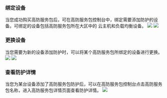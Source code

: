 ### 绑定设备
当您成功购买高防服务包后，可在高防服务包控制台中，绑定需要添加防护的设备。可绑定的设备包括高防服务包所在大区中的
云主机和负载均衡设备。
![](http://imgcache.tce.fsphere.cn/image/mccdn.qcloud.com/static/img/b9f090e5d1c91faaac79642647acf7e9/image.png)
![](https:http://imgcache.tce.fsphere.cn/image/mccdn.qcloud.com/static/img/5bfb24fdd5f3879bdaaa22181c9beee1/image.png)

### 更换设备
当您需要为新的设备添加防护时，可以将某个高防服务包所绑定的设备进行更换。
![](http://imgcache.tce.fsphere.cn/image/mccdn.qcloud.com/static/img/74116dae1e73e40bf6fa898532638b2e/image.png)
![](https:http://imgcache.tce.fsphere.cn/image/mccdn.qcloud.com/static/img/5bfb24fdd5f3879bdaaa22181c9beee1/image.png)

### 查看防护详情
当您为某台设备添加了高防服务包防护后，可以在高防服务包控制台点击高防服务包名称，进入高防服务包详情页面查看防护详情。
![](http://imgcache.tce.fsphere.cn/image/mccdn.qcloud.com/static/img/78d0175721c528c3ed967a91f42477e6/image.png)
